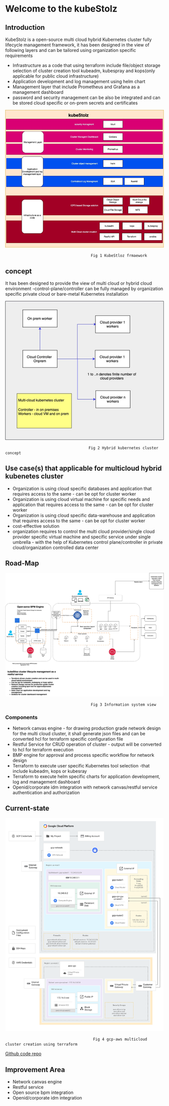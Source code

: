 # Welcome to the kubeStolz

## Introduction
KubeStolz is a open-source multi cloud hybrid Kubernetes cluster fully lifecycle management framework, it has been designed in the view of following layers and can be tailored using organization specific requirements 

* Infrastructure as a code that using terraform include file/object storage  selection of cluster creation tool kubeadm, kubespray and kops(only applicable for public cloud infrastructure)
* Application development and log management using helm chart
* Management layer that include Prometheus and Grafana as a management dashboard
* password and security management can be also be integrated and can be stored cloud specific or on-prem secrets and certificates  


![](images/kubestloz_Roadmap.jpg)

                                          Fig 1 KubeStloz frmaework

## concept
It has been designed to provide the view of multi cloud or hybrid cloud environment -control-plane/controller can be fully managed by organization specific private cloud or bare-metal Kubernetes installation

![](images/kubestloz_mulicloud-conecpt.jpg)


                                         Fig 2 Hybrid kubernetes cluster concept

## Use case(s) that applicable for multicloud hybrid kubenetes cluster

* Organization is using cloud specific databases and application that requires access to the same - can be opt for cluster worker
* Organization is using cloud virtual machine for specific needs and application that requires access to the same - can be opt for cluster worker
* Organization is using cloud specific data-warehouse and application that requires access to the same - can be opt for cluster worker
* cost-effective solution 
* organization requires to control the multi cloud provider/single cloud provider specific virtual machine and specific service under single umbrella - with the help of Kubernetes control plane/controller in private cloud/organization controlled data center


## Road-Map

![](images/kubestloz_roadmap_arch_update.jpg)

                                          Fig 3 Information system view
### Components
* Network canvas engine - for drawing production grade network design for the multi cloud cluster, it shall generate json files and can be converted hcl for terraform specific configuration file
* Restful Service for CRUD operation of cluster - output will be converted to hcl for terraform execution
* BMP engine for approval and process specific workflow for network design
* Terraform to execute user specific Kubernetes tool selection -that include kubeadm, kops or kubesray
* Terraform to execute helm specific charts for application development, log and management dashboard
* Openid/corporate idm integration with network canvas/restful service authentication and authorization


## Current-state

![](images/automated-network-deployment-3-architecture.svg)

                                           Fig 4 gcp-aws multicloud cluster creation using terraform

[Github code repo](https://github.com/tech-inducers/kubeStolz)

## Improvement Area
* Network canvas engine
* Restful service
* Open source bpm integration
* Openid/corporate idm integration

